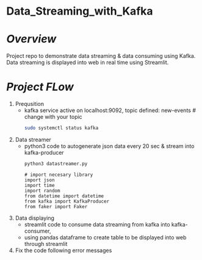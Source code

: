 # Data_Streaming_with_Kafka
# *Overview*
Project repo to demonstrate data streaming & data consuming using Kafka. Data streaming is displayed into web in real time using Streamlit.
# *Project FLow*
1. Prequsition
   - kafka service active on localhost:9092, topic defined: new-events  # change with your topic
     ```bash
     sudo systemctl status kafka
3. Data streamer
   - python3 code to autogenerate json data every 20 sec & stream into kafka-producer
     ```bash
     python3 datastreamer.py
     ```
     ```python3
     # import necesary library
     import json
     import time
     import random
     from datetime import datetime
     from kafka import KafkaProducer
     from faker import Faker
5. Data displaying
   - streamlit code to consume data streaming from kafka into kafka-consumer,
   - using pandas dataframe to create table to be displayed into web through streamlit
7. Fix the code following error messages
